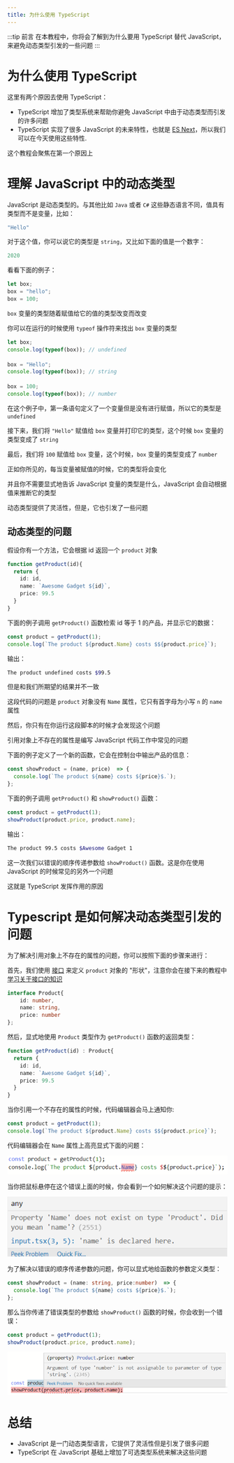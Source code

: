 ```yaml
---
title: 为什么使用 TypeScript
---
```


:::tip 前言
在本教程中，你将会了解到为什么要用 TypeScript 替代 JavaScript，来避免动态类型引发的一些问题
:::

# 为什么使用 TypeScript

这里有两个原因去使用 TypeScript：

- TypeScript 增加了类型系统来帮助你避免 JavaScript 中由于动态类型而引发的许多问题
- TypeScript 实现了很多 JavaScript 的未来特性，也就是 [ES Next](https://zh.javascript.info/)，所以我们可以在今天使用这些特性.

这个教程会聚焦在第一个原因上

# 理解 JavaScript 中的动态类型

JavaScript 是动态类型的。与其他比如 `Java` 或者 `C#` 这些静态语言不同，值具有类型而不是变量，比如：

```TypeScript
"Hello"
```

对于这个值，你可以说它的类型是 `string`，又比如下面的值是一个数字：

```TypeScript
2020
```

看看下面的例子：

```TypeScript
let box;
box = "hello";
box = 100;
```

`box` 变量的类型随着赋值给它的值的类型改变而改变

你可以在运行的时候使用 `typeof` 操作符来找出 `box` 变量的类型

```TypeScript
let box;
console.log(typeof(box)); // undefined

box = "Hello";
console.log(typeof(box)); // string

box = 100;
console.log(typeof(box)); // number
```

在这个例子中，第一条语句定义了一个变量但是没有进行赋值，所以它的类型是 `undefined`

接下来，我们将 `"Hello"` 赋值给 `box` 变量并打印它的类型，这个时候 `box` 变量的类型变成了 `string`

最后，我们将 `100` 赋值给 `box` 变量，这个时候，`box` 变量的类型变成了 `number`

正如你所见的，每当变量被赋值的时候，它的类型将会变化

并且你不需要显式地告诉 JavaScript 变量的类型是什么，JavaScript 会自动根据值来推断它的类型

动态类型提供了灵活性，但是，它也引发了一些问题

## 动态类型的问题

假设你有一个方法，它会根据 id 返回一个 `product` 对象

```TypeScript
function getProduct(id){
  return {
    id: id,
    name: `Awesome Gadget ${id}`,
    price: 99.5
  }
}
```

下面的例子调用 `getProduct()` 函数检索 id 等于 1 的产品，并显示它的数据：

```TypeScript
const product = getProduct(1);
console.log(`The product ${product.Name} costs $${product.price}`);
```

输出：

```sh
The product undefined costs $99.5
```

但是和我们所期望的结果并不一致

这段代码的问题是 `product` 对象没有 `Name` 属性，它只有首字母为小写 `n` 的 `name` 属性

然后，你只有在你运行这段脚本的时候才会发现这个问题

引用对象上不存在的属性是编写 JavaScript 代码工作中常见的问题

下面的例子定义了一个新的函数，它会在控制台中输出产品的信息：

```TypeScript
const showProduct = (name, price)  => {
  console.log(`The product ${name} costs ${price}$.`);
};
```

下面的例子调用 `getProduct()` 和 `showProduct()` 函数：

```TypeScript
const product = getProduct(1);
showProduct(product.price, product.name);
```

输出：

```sh
The product 99.5 costs $Awesome Gadget 1
```

这一次我们以错误的顺序传递参数给 `showProduct()` 函数。这是你在使用 JavaScript 的时候常见的另外一个问题

这就是 TypeScript 发挥作用的原因

# Typescript 是如何解决动态类型引发的问题

为了解决引用对象上不存在的属性的问题，你可以按照下面的步骤来进行：

首先，我们使用 [接口](/6-interfaces/1-interface/) 来定义 `product` 对象的 "形状"，注意你会在接下来的教程中 [学习关于接口的知识]()

```TypeScript
interface Product{
    id: number,
    name: string,
    price: number
};
```

然后，显式地使用 `Product` 类型作为 `getProduct()` 函数的返回类型：

```TypeScript
function getProduct(id) : Product{
  return {
    id: id,
    name: `Awesome Gadget ${id}`,
    price: 99.5
  }
}
```

当你引用一个不存在的属性的时候，代码编辑器会马上通知你:

```TypeScript
const product = getProduct(1);
console.log(`The product ${product.Name} costs $${product.price}`);
```

代码编辑器会在 `Name` 属性上高亮显式下面的问题：

![why-typescript-error](./images/why-typescript-error.png)

当你把鼠标悬停在这个错误上面的时候，你会看到一个如何解决这个问题的提示：

![why-typescript-hint](./images/why-typescript-hint.png)

为了解决以错误的顺序传递参数的问题，你可以显式地给函数的参数定义类型：

```TypeScript
const showProduct = (name: string, price:number)  => {
  console.log(`The product ${name} costs ${price}$.`);
};
```

那么当你传递了错误类型的参数给 `showProduct()` 函数的时候，你会收到一个错误：

```TypeScript
const product = getProduct(1);
showProduct(product.price, product.name);
```

![why-typescript-error-in-function-arguments](./images/why-typescript-error-in-function-arguments.png)

# 总结

- JavaScript 是一门动态类型语言，它提供了灵活性但是引发了很多问题
- TypeScript 在 JavaScript 基础上增加了可选类型系统来解决这些问题
